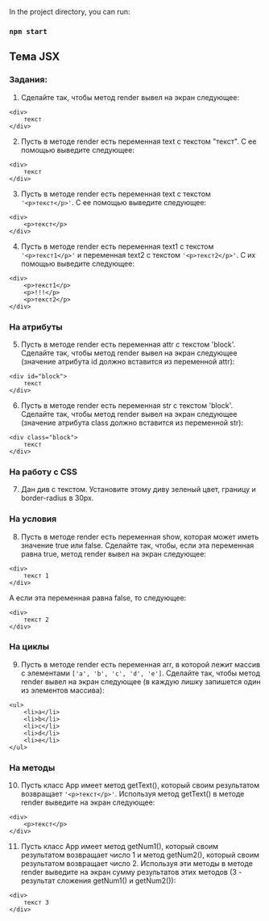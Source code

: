 


In the project directory, you can run:

### `npm start`


## Тема JSX
### Задания:

1. Сделайте так, чтобы метод render вывел на экран следующее:
```
<div>
	текст
</div>
 ```
2. Пусть в методе render есть переменная text с текстом "текст". С ее помощью выведите следующее:
```
<div>
	текст
</div>
``` 
3. Пусть в методе render есть переменная text с текстом  ```'<p>текст</p>'```. С ее помощью выведите следующее:
```
<div>
	<p>текст</p>
</div>
``` 
4. Пусть в методе render есть переменная text1 с текстом ```'<p>текст1</p>'``` и переменная text2 с текстом ```'<p>текст2</p>'```. С их помощью выведите следующее:
```
<div>
	<p>текст1</p>
	<p>!!!</p>
	<p>текст2</p>
</div>
 ```
### На атрибуты
5. Пусть в методе render есть переменная attr с текстом 'block'. Сделайте так, чтобы метод render вывел на экран следующее (значение атрибута id должно вставится из переменной attr):
```
<div id="block">
	текст
</div>
``` 
6. Пусть в методе render есть переменная str с текстом 'block'. Сделайте так, чтобы метод render вывел на экран следующее (значение атрибута class должно вставится из переменной str):
```
<div class="block">
	текст
</div>
``` 
### На работу с CSS

7. Дан див с текстом. Установите этому диву зеленый цвет, границу и border-radius в 30px. 

### На условия
8. Пусть в методе render есть переменная show, которая может иметь значение true или false. Сделайте так, чтобы, если эта переменная равна true, метод render вывел на экран следующее:
```
<div>
	текст 1
</div>
```
А если эта переменная равна false, то следующее:
```
<div>
	текст 2
</div>
 ```
### На циклы
9. Пусть в методе render есть переменная arr, в которой лежит массив с элементами ```['a', 'b', 'c', 'd', 'e']```. Сделайте так, чтобы метод render вывел на экран следующее (в каждую лишку запишется один из элементов массива):
```
<ul>
	<li>a</li>
	<li>b</li>
	<li>c</li>
	<li>d</li>
	<li>e</li>
</ul>
``` 
### На методы
10. Пусть класс App имеет метод getText(), который своим результатом возвращает ```'<p>текст</p>'```. Используя метод getText() в методе render выведите на экран следующее:
```
<div>
	<p>текст</p>
</div>
 ```
11. Пусть класс App имеет метод getNum1(), который своим результатом возвращает число 1 и метод getNum2(), который своим результатом возвращает число 2. Используя эти методы в методе render выведите на экран сумму результатов этих методов (3 - результат сложения getNum1() и getNum2()):
```
<div>
	текст 3
</div>
 ```
